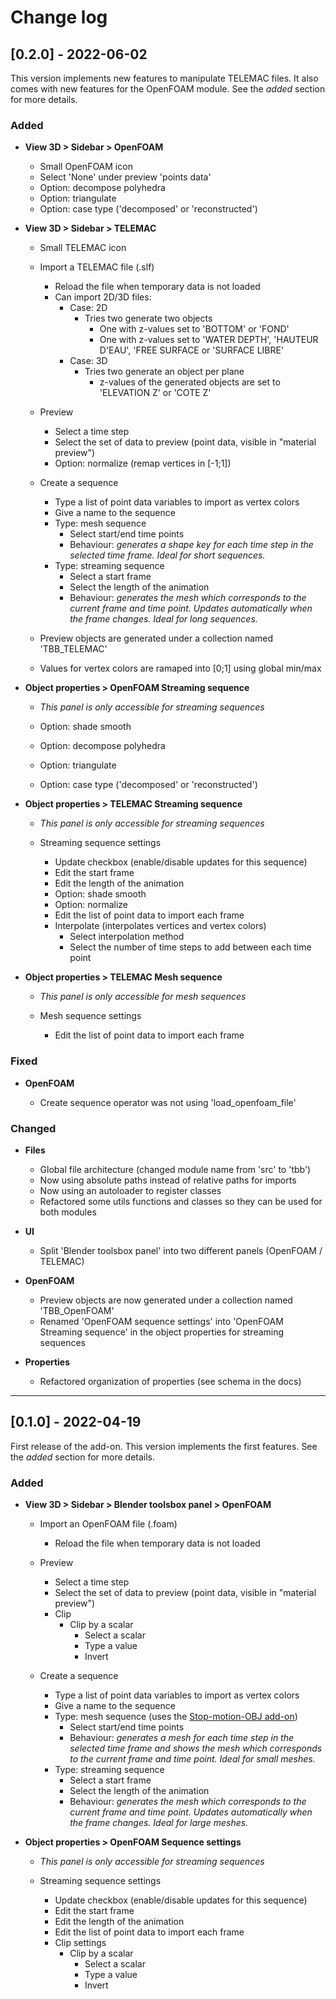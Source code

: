 # Change log

## [0.2.0] - 2022-06-02

This version implements new features to manipulate TELEMAC files.
It also comes with new features for the OpenFOAM module. See the *added* section for more details.

### Added

* **View 3D > Sidebar > OpenFOAM**

    * Small OpenFOAM icon
    * Select 'None' under preview 'points data'
    * Option: decompose polyhedra
    * Option: triangulate
    * Option: case type ('decomposed' or 'reconstructed')

* **View 3D > Sidebar > TELEMAC**

    * Small TELEMAC icon

    * Import a TELEMAC file (.slf)
        * Reload the file when temporary data is not loaded
        * Can import 2D/3D files:
            * Case: 2D
                * Tries two generate two objects
                    * One with z-values set to 'BOTTOM' or 'FOND'
                    * One with z-values set to 'WATER DEPTH', 'HAUTEUR D'EAU', 'FREE SURFACE or 'SURFACE LIBRE'
            * Case: 3D
                * Tries two generate an object per plane
                    * z-values of the generated objects are set to 'ELEVATION Z' or 'COTE Z'
    
    * Preview
        * Select a time step
        * Select the set of data to preview (point data, visible in "material preview")
        * Option: normalize (remap vertices in [-1;1])

    * Create a sequence
        * Type a list of point data variables to import as vertex colors
        * Give a name to the sequence
        * Type: mesh sequence
            * Select start/end time points
            * Behaviour: *generates a shape key for each time step in the selected time frame. Ideal for short sequences.*
        * Type: streaming sequence
            * Select a start frame
            * Select the length of the animation
            * Behaviour: *generates the mesh which corresponds to the current frame and time point. Updates automatically when the frame changes. Ideal for long sequences.*

    * Preview objects are generated under a collection named 'TBB_TELEMAC'
    * Values for vertex colors are ramaped into [0;1] using global min/max

* **Object properties > OpenFOAM Streaming sequence**

    * *This panel is only accessible for streaming sequences*

    * Option: shade smooth
    * Option: decompose polyhedra
    * Option: triangulate
    * Option: case type ('decomposed' or 'reconstructed')

* **Object properties > TELEMAC Streaming sequence**

    * *This panel is only accessible for streaming sequences*

    * Streaming sequence settings
        * Update checkbox (enable/disable updates for this sequence)
        * Edit the start frame
        * Edit the length of the animation
        * Option: shade smooth
        * Option: normalize
        * Edit the list of point data to import each frame
        * Interpolate (interpolates vertices and vertex colors)
            * Select interpolation method
            * Select the number of time steps to add between each time point

* **Object properties > TELEMAC Mesh sequence**

    * *This panel is only accessible for mesh sequences*

    * Mesh sequence settings
        * Edit the list of point data to import each frame

### Fixed

* **OpenFOAM**

    * Create sequence operator was not using 'load_openfoam_file'

### Changed

* **Files**

    * Global file architecture (changed module name from 'src' to 'tbb')
    * Now using absolute paths instead of relative paths for imports
    * Now using an autoloader to register classes
    * Refactored some utils functions and classes so they can be used for both modules

* **UI**

    * Split 'Blender toolsbox panel' into two different panels (OpenFOAM / TELEMAC)

* **OpenFOAM**

    * Preview objects are now generated under a collection named 'TBB_OpenFOAM'
    * Renamed 'OpenFOAM sequence settings' into 'OpenFOAM Streaming sequence' in the object properties for streaming sequences

* **Properties**

    * Refactored organization of properties (see schema in the docs)

--------------------------------------------------------------------------------

## [0.1.0] - 2022-04-19

First release of the add-on. This version implements the first features. See the *added* section for more details.

### Added

* **View 3D > Sidebar > Blender toolsbox panel > OpenFOAM**

    * Import an OpenFOAM file (.foam)
        * Reload the file when temporary data is not loaded

    * Preview
        * Select a time step
        * Select the set of data to preview (point data, visible in "material preview")
        * Clip
            * Clip by a scalar
                * Select a scalar
                * Type a value
                * Invert

    * Create a sequence
        * Type a list of point data variables to import as vertex colors
        * Give a name to the sequence
        * Type: mesh sequence (uses the [Stop-motion-OBJ add-on](https://github.com/neverhood311/Stop-motion-OBJ))
            * Select start/end time points
            * Behaviour: *generates a mesh for each time step in the selected time frame and shows the mesh which corresponds to the current frame and time point. Ideal for small meshes.*
        * Type: streaming sequence
            * Select a start frame
            * Select the length of the animation
            * Behaviour: *generates the mesh which corresponds to the current frame and time point. Updates automatically when the frame changes. Ideal for large meshes.*

* **Object properties > OpenFOAM Sequence settings**

    * *This panel is only accessible for streaming sequences*

    * Streaming sequence settings
        * Update checkbox (enable/disable updates for this sequence)
        * Edit the start frame
        * Edit the length of the animation
        * Edit the list of point data to import each frame
        * Clip settings
            * Clip by a scalar
                * Select a scalar
                * Type a value
                * Invert
